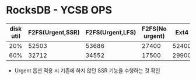 # RocksDB - YCSB OPS

| disk util | F2FS(Urgent,SSR) | F2FS(Urgent,LFS) | F2FS(No urgent) | Ext4            | XFS             |
|-----------|------------------|------------------|-----------------|-----------------|-----------------|
| 20%       | 52503            | 53686            | 27400           | 52400           | 46000           |
| 60%       | 32712            | 34552            | 17500           | 29900           | 28200           |

* Urgent 옵션 적용 시 기존에 하지 않던 SSR 기능을 수행하는 것 확인
